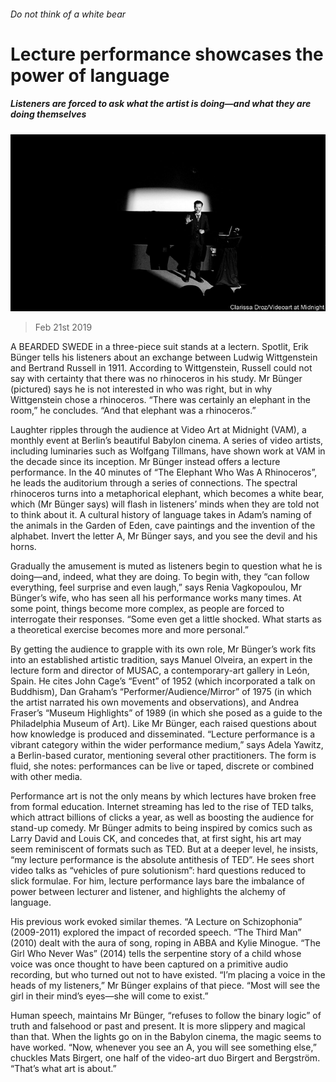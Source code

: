 ###### Do not think of a white bear

# Lecture performance showcases the power of language 

##### Listeners are forced to ask what the artist is doing—and what they are doing themselves 

![image](images/20190223_BKP008_0.jpg) 

> Feb 21st 2019 

A BEARDED SWEDE in a three-piece suit stands at a lectern. Spotlit, Erik Bünger tells his listeners about an exchange between Ludwig Wittgenstein and Bertrand Russell in 1911. According to Wittgenstein, Russell could not say with certainty that there was no rhinoceros in his study. Mr Bünger (pictured) says he is not interested in who was right, but in why Wittgenstein chose a rhinoceros. “There was certainly an elephant in the room,” he concludes. “And that elephant was a rhinoceros.” 

Laughter ripples through the audience at Video Art at Midnight (VAM), a monthly event at Berlin’s beautiful Babylon cinema. A series of video artists, including luminaries such as Wolfgang Tillmans, have shown work at VAM in the decade since its inception. Mr Bünger instead offers a lecture performance. In the 40 minutes of “The Elephant Who Was A Rhinoceros”, he leads the auditorium through a series of connections. The spectral rhinoceros turns into a metaphorical elephant, which becomes a white bear, which (Mr Bünger says) will flash in listeners’ minds when they are told not to think about it. A cultural history of language takes in Adam’s naming of the animals in the Garden of Eden, cave paintings and the invention of the alphabet. Invert the letter A, Mr Bünger says, and you see the devil and his horns. 

Gradually the amusement is muted as listeners begin to question what he is doing—and, indeed, what they are doing. To begin with, they “can follow everything, feel surprise and even laugh,” says Renia Vagkopoulou, Mr Bünger’s wife, who has seen all his performance works many times. At some point, things become more complex, as people are forced to interrogate their responses. “Some even get a little shocked. What starts as a theoretical exercise becomes more and more personal.” 

By getting the audience to grapple with its own role, Mr Bünger’s work fits into an established artistic tradition, says Manuel Olveira, an expert in the lecture form and director of MUSAC, a contemporary-art gallery in León, Spain. He cites John Cage’s “Event” of 1952 (which incorporated a talk on Buddhism), Dan Graham’s “Performer/Audience/Mirror” of 1975 (in which the artist narrated his own movements and observations), and Andrea Fraser’s “Museum Highlights” of 1989 (in which she posed as a guide to the Philadelphia Museum of Art). Like Mr Bünger, each raised questions about how knowledge is produced and disseminated. “Lecture performance is a vibrant category within the wider performance medium,” says Adela Yawitz, a Berlin-based curator, mentioning several other practitioners. The form is fluid, she notes: performances can be live or taped, discrete or combined with other media. 

Performance art is not the only means by which lectures have broken free from formal education. Internet streaming has led to the rise of TED talks, which attract billions of clicks a year, as well as boosting the audience for stand-up comedy. Mr Bünger admits to being inspired by comics such as Larry David and Louis CK, and concedes that, at first sight, his art may seem reminiscent of formats such as TED. But at a deeper level, he insists, “my lecture performance is the absolute antithesis of TED”. He sees short video talks as “vehicles of pure solutionism”: hard questions reduced to slick formulae. For him, lecture performance lays bare the imbalance of power between lecturer and listener, and highlights the alchemy of language. 

His previous work evoked similar themes. “A Lecture on Schizophonia” (2009-2011) explored the impact of recorded speech. “The Third Man” (2010) dealt with the aura of song, roping in ABBA and Kylie Minogue. “The Girl Who Never Was” (2014) tells the serpentine story of a child whose voice was once thought to have been captured on a primitive audio recording, but who turned out not to have existed. “I’m placing a voice in the heads of my listeners,” Mr Bünger explains of that piece. “Most will see the girl in their mind’s eyes—she will come to exist.” 

Human speech, maintains Mr Bünger, “refuses to follow the binary logic” of truth and falsehood or past and present. It is more slippery and magical than that. When the lights go on in the Babylon cinema, the magic seems to have worked. “Now, whenever you see an A, you will see something else,” chuckles Mats Birgert, one half of the video-art duo Birgert and Bergström. “That’s what art is about.” 

